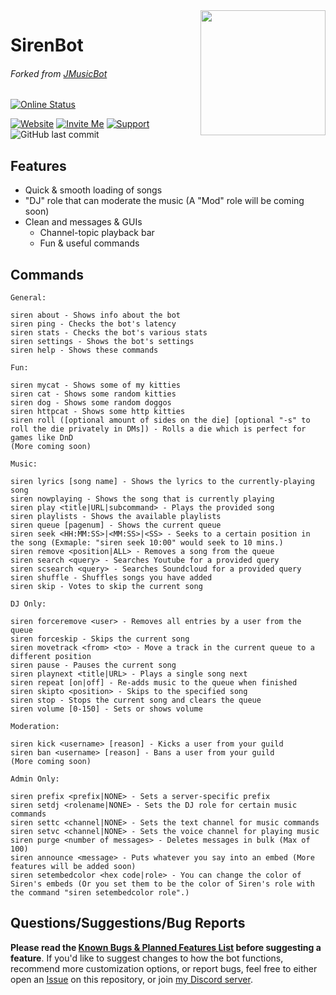 <img align="right" src="https://i.imgur.com/S3WqUcR.png" height="200" width="200">

# SirenBot

###### Forked from [JMusicBot](https://github.com/jagrosh/MusicBot/)

[![Online Status](https://top.gg/api/widget/status/754375096734318712.svg)](https://top.gg/bot/754375096734318712)

[![Website](https://img.shields.io/badge/-Website-informational)](https://siren.fun)
[![Invite Me](https://img.shields.io/badge/Discord-Invite%20Me!-success)](https://discordapp.com/oauth2/authorize?client_id=754375096734318712&scope=bot&permissions=2146958847&guild_id=0)
[![Support](https://img.shields.io/badge/Discord-Support-critical)](https://discord.gg/Eyetd8J)
![GitHub last commit](https://img.shields.io/github/last-commit/Keyboardsheep/SirenBot?label=Last%20Commit)

## Features

* Quick & smooth loading of songs
* "DJ" role that can moderate the music (A "Mod" role will be coming soon)
* Clean and messages & GUIs
  * Channel-topic playback bar
  * Fun & useful commands

## Commands
```
General:

siren about - Shows info about the bot
siren ping - Checks the bot's latency
siren stats - Checks the bot's various stats
siren settings - Shows the bot's settings
siren help - Shows these commands

Fun:

siren mycat - Shows some of my kitties
siren cat - Shows some random kitties
siren dog - Shows some random doggos
siren httpcat - Shows some http kitties
siren roll ([optional amount of sides on the die] [optional "-s" to roll the die privately in DMs]) - Rolls a die which is perfect for games like DnD
(More coming soon)

Music:

siren lyrics [song name] - Shows the lyrics to the currently-playing song
siren nowplaying - Shows the song that is currently playing
siren play <title|URL|subcommand> - Plays the provided song
siren playlists - Shows the available playlists
siren queue [pagenum] - Shows the current queue
siren seek <HH:MM:SS>|<MM:SS>|<SS> - Seeks to a certain position in the song (Exmaple: "siren seek 10:00" would seek to 10 mins.)
siren remove <position|ALL> - Removes a song from the queue
siren search <query> - Searches Youtube for a provided query
siren scsearch <query> - Searches Soundcloud for a provided query
siren shuffle - Shuffles songs you have added
siren skip - Votes to skip the current song

DJ Only:

siren forceremove <user> - Removes all entries by a user from the queue
siren forceskip - Skips the current song
siren movetrack <from> <to> - Move a track in the current queue to a different position
siren pause - Pauses the current song
siren playnext <title|URL> - Plays a single song next
siren repeat [on|off] - Re-adds music to the queue when finished
siren skipto <position> - Skips to the specified song
siren stop - Stops the current song and clears the queue
siren volume [0-150] - Sets or shows volume

Moderation:

siren kick <username> [reason] - Kicks a user from your guild
siren ban <username> [reason] - Bans a user from your guild
(More coming soon)

Admin Only:

siren prefix <prefix|NONE> - Sets a server-specific prefix
siren setdj <rolename|NONE> - Sets the DJ role for certain music commands
siren settc <channel|NONE> - Sets the text channel for music commands
siren setvc <channel|NONE> - Sets the voice channel for playing music
siren purge <number of messages> - Deletes messages in bulk (Max of 100)
siren announce <message> - Puts whatever you say into an embed (More features will be added soon)
siren setembedcolor <hex code|role> - You can change the color of Siren's embeds (Or you set them to be the color of Siren's role with the command "siren setembedcolor role".)
```

## Questions/Suggestions/Bug Reports
**Please read the [Known Bugs & Planned Features List](https://github.com/Keyboardsheep/SirenBot/blob/master/PlannedFeatures+KnownBugs.md) before suggesting a feature**. If you'd like to suggest changes to how the bot functions, recommend more customization options, or report bugs, feel free to either open an [Issue](https://github.com/Keyboardsheep/SirenBot/issues) on this repository, or join [my Discord server](https://discord.gg/Eyetd8J).
